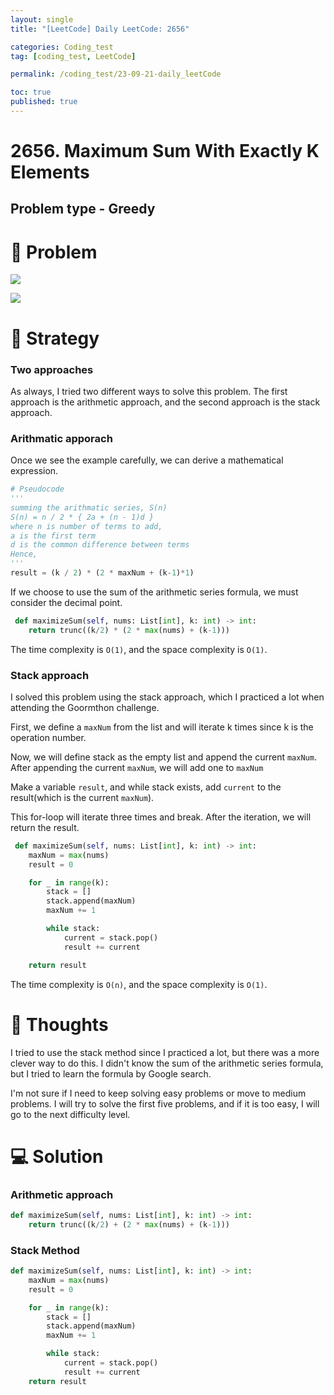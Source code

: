 ```yaml
---
layout: single
title: "[LeetCode] Daily LeetCode: 2656"

categories: Coding_test
tag: [coding_test, LeetCode]

permalink: /coding_test/23-09-21-daily_leetCode

toc: true
published: true
---
```


# 2656. Maximum Sum With Exactly K Elements

## Problem type - Greedy

# 🧩 Problem

![](https://velog.velcdn.com/images/devbang/post/b3385afb-28d1-4d54-9583-14024469bad9/image.png)

![](https://velog.velcdn.com/images/devbang/post/5dd22e6d-92dd-4d28-8a9d-e37754597312/image.png)

# 🎯 Strategy

### Two approaches

As always, I tried two different ways to solve this problem. The first approach is the arithmetic approach, and the second approach is the stack approach.

### Arithmatic apporach

Once we see the example carefully, we can derive a mathematical expression.

```python
# Pseudocode
'''
summing the arithmatic series, S(n)
S(n) = n / 2 * { 2a + (n - 1)d }
where n is number of terms to add,
a is the first term
d is the common difference between terms
Hence,
'''
result = (k / 2) * (2 * maxNum + (k-1)*1)
```

If we choose to use the sum of the arithmetic series formula, we must consider the decimal point.

```python
 def maximizeSum(self, nums: List[int], k: int) -> int:
 	return trunc((k/2) * (2 * max(nums) + (k-1)))
```

The time complexity is `O(1)`, and the space complexity is `O(1)`.

### Stack approach

I solved this problem using the stack approach, which I practiced a lot when attending the Goormthon challenge.

First, we define a `maxNum` from the list and will iterate k times since k is the operation number.

Now, we will define stack as the empty list and append the current `maxNum`. After appending the current `maxNum`, we will add one to `maxNum`

Make a variable `result`, and while stack exists, add `current` to the result(which is the current `maxNum`).

This for-loop will iterate three times and break. After the iteration, we will return the result.

```python
 def maximizeSum(self, nums: List[int], k: int) -> int:
 	maxNum = max(nums)
    result = 0

    for _ in range(k):
    	stack = []
    	stack.append(maxNum)
        maxNum += 1

        while stack:
        	current = stack.pop()
            result += current

    return result
```

The time complexity is `O(n)`, and the space complexity is `O(1)`.

# 📌 Thoughts

I tried to use the stack method since I practiced a lot, but there was a more clever way to do this. I didn't know the sum of the arithmetic series formula, but I tried to learn the formula by Google search.

I'm not sure if I need to keep solving easy problems or move to medium problems. I will try to solve the first five problems, and if it is too easy, I will go to the next difficulty level.

# 💻 Solution

### Arithmetic approach

```python
def maximizeSum(self, nums: List[int], k: int) -> int:
	return trunc((k/2) + (2 * max(nums) + (k-1)))
```

### Stack Method

```python
def maximizeSum(self, nums: List[int], k: int) -> int:
	maxNum = max(nums)
    result = 0

    for _ in range(k):
    	stack = []
        stack.append(maxNum)
        maxNum += 1

        while stack:
        	current = stack.pop()
            result += current
	return result
```
